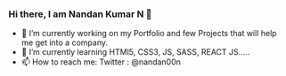 ### Hi there, I am Nandan Kumar N 👋


- 🔭 I’m currently working on my Portfolio and few Projects that will help me get into a company.
- 🌱 I’m currently learning HTMl5, CSS3, JS, SASS, REACT JS.....
- 📫 How to reach me: Twitter : @nandan00n
<!-- - 👯 I’m looking to collaborate on ... -->
<!-- - 🤔 I’m looking for help with ... -->
<!-- - 💬 Ask me about ... -->
<!-- - 😄 Pronouns: ... -->
<!-- - ⚡ Fun fact: ... -->
